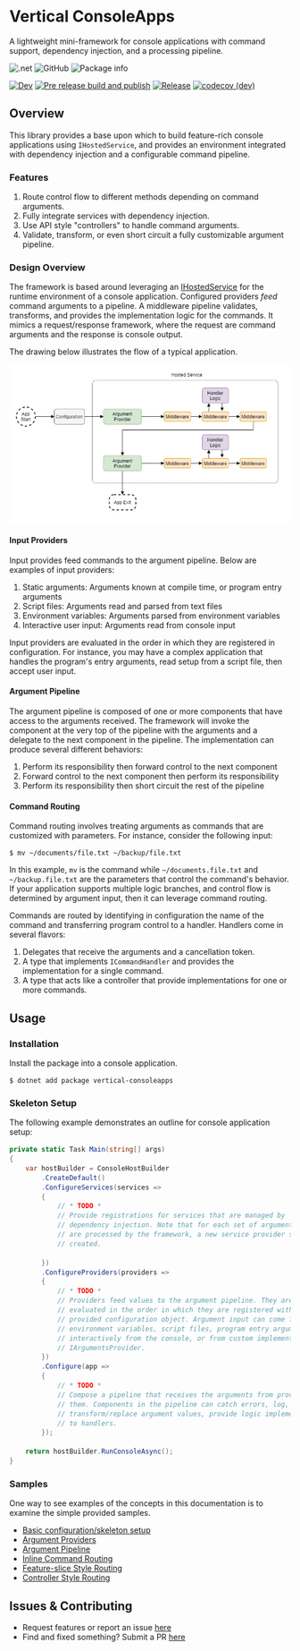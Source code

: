# Vertical ConsoleApps

A lightweight mini-framework for console applications with command support, dependency injection, and a processing pipeline.

![.net](https://img.shields.io/badge/Frameworks-.netstandard21+net5+net6-purple)
![GitHub](https://img.shields.io/github/license/verticalsoftware/vertical-consoleapps)
![Package info](https://img.shields.io/nuget/v/vertical-consoleapps.svg)

[![Dev](https://github.com/verticalsoftware/vertical-consoleapps/actions/workflows/dev-build.yml/badge.svg?branch=Dev)](https://github.com/verticalsoftware/vertical-consoleapps/actions/workflows/dev-build.yml)
[![Pre release build and publish](https://github.com/verticalsoftware/vertical-consoleapps/actions/workflows/pre-release.yml/badge.svg)](https://github.com/verticalsoftware/vertical-consoleapps/actions/workflows/pre-release.yml)
[![Release](https://github.com/verticalsoftware/vertical-consoleapps/actions/workflows/release.yml/badge.svg?branch=Dev)](https://github.com/verticalsoftware/vertical-consoleapps/actions/workflows/release.yml)
[![codecov (dev)](https://codecov.io/gh/verticalsoftware/vertical-consoleapps/branch/Dev/graph/badge.svg?token=U9GBSP77J9)](https://codecov.io/gh/verticalsoftware/vertical-consoleapps)

## Overview

This library provides a base upon which to build feature-rich console applications using `IHostedService`, and provides an environment integrated with dependency injection and a configurable command pipeline.

### Features

1. Route control flow to different methods depending on command arguments.
2. Fully integrate services with dependency injection.
3. Use API style "controllers" to handle command arguments.
4. Validate, transform, or even short circuit a fully customizable argument pipeline.

### Design Overview

The framework is based around leveraging an [IHostedService](https://docs.microsoft.com/en-us/aspnet/core/fundamentals/host/hosted-services?view=aspnetcore-6.0&tabs=visual-studio#ihostedservice-interface) for the runtime environment of a console application. Configured providers _feed_ command arguments to a pipeline. A middleware pipeline validates, transforms, and provides the implementation logic for the commands. It mimics a request/response framework, where the request are command arguments and the response is console output.

The drawing below illustrates the flow of a typical application.

![design](assets/flow.png)

#### Input Providers

Input provides feed commands to the argument pipeline. Below are examples of input providers:

1. Static arguments: Arguments known at compile time, or program entry arguments
2. Script files: Arguments read and parsed from text files
3. Environment variables: Arguments parsed from environment variables
4. Interactive user input: Arguments read from console input

Input providers are evaluated in the order in which they are registered in configuration. For instance, you may have a complex application that handles the program's entry arguments, read setup from a script file, then accept user input.

#### Argument Pipeline

The argument pipeline is composed of one or more components that have access to the arguments received. The framework will invoke the component at the very top of the pipeline with the arguments and a delegate to the next component in the pipeline. The implementation can produce several different behaviors:

1. Perform its responsibility then forward control to the next component
2. Forward control to the next component then perform its responsibility
3. Perform its responsibility then short circuit the rest of the pipeline

#### Command Routing

Command routing involves treating arguments as commands that are customized with parameters. For instance, consider the following input:

```
$ mv ~/documents/file.txt ~/backup/file.txt
```

In this example, `mv` is the command while `~/documents.file.txt` and `~/backup.file.txt` are the parameters that control the command's behavior. If your application supports multiple logic branches, and control flow is determined by argument input, then it can leverage command routing.

Commands are routed by identifying in configuration the name of the command and transferring program control to a handler. Handlers come in several flavors:

1. Delegates that receive the arguments and a cancellation token.
2. A type that implements `ICommandHandler` and provides the implementation for a single command.
3. A type that acts like a controller that provide implementations for one or more commands.

## Usage

### Installation

Install the package into a console application.

```
$ dotnet add package vertical-consoleapps
```

### Skeleton Setup

The following example demonstrates an outline for console application setup:

```csharp
private static Task Main(string[] args)
{
    var hostBuilder = ConsoleHostBuilder
        .CreateDefault()
        .ConfigureServices(services => 
        {
            // * TODO * 
            // Provide registrations for services that are managed by
            // dependency injection. Note that for each set of arguments that
            // are processed by the framework, a new service provider scope is
            // created.
            
        })
        .ConfigureProviders(providers => 
        {
            // * TODO *
            // Providers feed values to the argument pipeline. They are
            // evaluated in the order in which they are registered with the
            // provided configuration object. Argument input can come from
            // environment variables, script files, program entry arguments (args),
            // interactively from the console, or from custom implementations of
            // IArgumentsProvider.
        })
        .Configure(app =>
        {
            // * TODO *
            // Compose a pipeline that receives the arguments from providers and processes
            // them. Components in the pipeline can catch errors, log, validate argument values,
            // transform/replace argument values, provide logic implementations, or route values
            // to handlers.
        });
        
    return hostBuilder.RunConsoleAsync();
}
```

### Samples

One way to see examples of the concepts in this documentation is to examine the simple provided samples.

- [Basic configuration/skeleton setup](https://github.com/verticalsoftware/vertical-consoleapps/tree/dev/examples/BasicExample)
- [Argument Providers](https://github.com/verticalsoftware/vertical-consoleapps/tree/dev/examples/ArgumentProviders)
- [Argument Pipeline](https://github.com/verticalsoftware/vertical-consoleapps/tree/dev/examples/ArgumentPipeline)
- [Inline Command Routing](https://github.com/verticalsoftware/vertical-consoleapps/blob/dev/examples/InlineCommandRouting)
- [Feature-slice Style Routing](https://github.com/verticalsoftware/vertical-consoleapps/tree/dev/examples/HandlerCommandRouting)
- [Controller Style Routing](https://github.com/verticalsoftware/vertical-consoleapps/tree/dev/examples/HandlerCommandRouting)

## Issues & Contributing

- Request features or report an issue [here](https://github.com/verticalsoftware/vertical-consoleapps/issues)
- Find and fixed something? Submit a PR [here](https://github.com/verticalsoftware/vertical-consoleapps/pulls)

